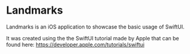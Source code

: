 # Landmarks
Landmarks is an iOS application to showcase the basic usage of SwiftUI.

It was created using the the SwiftUI tutorial made by Apple that can be found here: https://developer.apple.com/tutorials/swiftui
